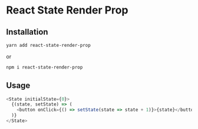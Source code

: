 # React State Render Prop

## Installation

```sh
yarn add react-state-render-prop
```

or

```sh
npm i react-state-render-prop
```

## Usage

```ts
<State initialState={0}>
  {(state, setState) => (
    <button onClick={() => setState(state => state + 1)}>{state}</button>
  )}
</State>
```
